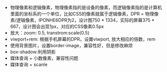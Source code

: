 - 物理像素和逻辑像素，物理像素指的是设备的像素，而逻辑像素指的是计算机里面的坐标系的一个单位，比如CSS的像素就属于逻辑像素，DPR = 物理像素/逻辑像素，IPONHE6DPR为2，设计图750 * 1334，实际的屏幕375 * 667，设计图会出现1px，对应的CSS像素0.5px
- 放大：zoom: 0.5, transtrom:scale(0.5)
- viwport+rem: 根据手机屏幕的DPR，设置viwport, 放大相应的倍数，rem
- 使用背景图片，设置border-image，兼容性好，但是修改麻烦
- box-shadow:利用阴影
- 媒体查询 + 小数像素，兼容性问题
- 媒体查询 + scanle